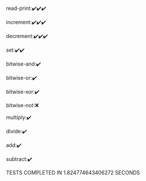 read-print:✔️✔️✔️

increment:✔️✔️✔️

decrement:✔️✔️✔️

set:✔️✔️

bitwise-and:✔️

bitwise-or:✔️

bitwise-xor:✔️

bitwise-not:❌

multiply:✔️

divide:✔️

add:✔️

subtract:✔️

TESTS COMPLETED IN 1.824774643406272 SECONDS
